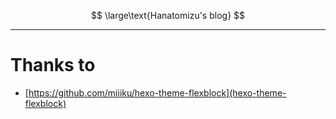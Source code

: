 $$
\large\text{Hanatomizu's blog}
$$

---

# Thanks to

- [https://github.com/miiiku/hexo-theme-flexblock](hexo-theme-flexblock)
